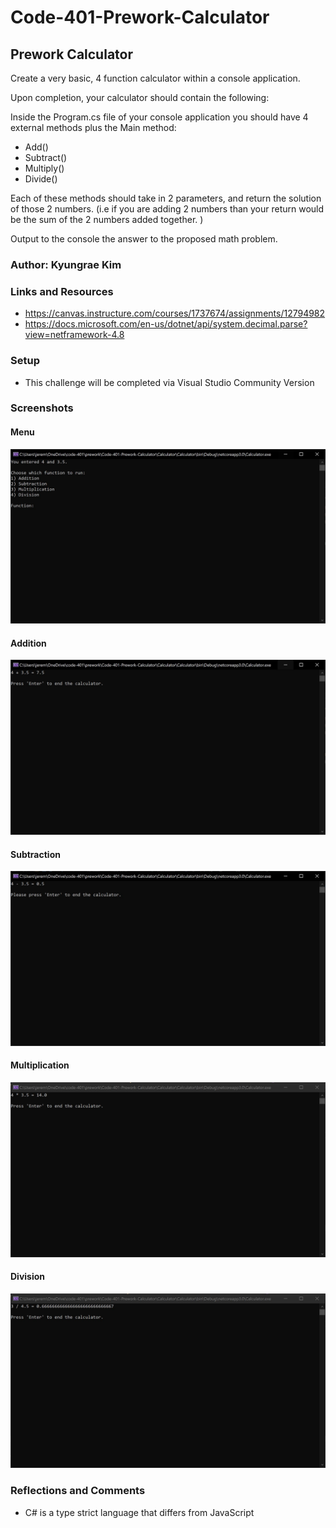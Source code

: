 # Code-401-Prework-Calculator

## Prework Calculator
Create a very basic, 4 function calculator within a console application.

Upon completion, your calculator should contain the following:

Inside the Program.cs file of your console application you should have 4 external methods plus the Main method:
* Add()
* Subtract()
* Multiply()
* Divide()  

Each of these methods should take in 2 parameters, and return the solution of those 2 numbers. (i.e if you are adding 2 numbers than your return would be the sum of the 2 numbers added together. )

Output to the console the answer to the proposed math problem.

### Author: Kyungrae Kim

### Links and Resources
* https://canvas.instructure.com/courses/1737674/assignments/12794982
* https://docs.microsoft.com/en-us/dotnet/api/system.decimal.parse?view=netframework-4.8

### Setup
* This challenge will be completed via Visual Studio Community Version

### Screenshots
#### Menu
![alt text](https://github.com/jeremymaya/Code-401-Prework-Calculator/blob/master/Screenshots/Menu.JPG "Menu")

#### Addition
![alt text](https://github.com/jeremymaya/Code-401-Prework-Calculator/blob/master/Screenshots/Add.JPG "Add")

#### Subtraction
![alt text](https://github.com/jeremymaya/Code-401-Prework-Calculator/blob/master/Screenshots/Substract.JPG "Subtraction")

#### Multiplication
![alt text](https://github.com/jeremymaya/Code-401-Prework-Calculator/blob/master/Screenshots/Multiply.JPG "Multiplication")

#### Division
![alt text](https://github.com/jeremymaya/Code-401-Prework-Calculator/blob/master/Screenshots/Divide.JPG "Division")

### Reflections and Comments
* C# is a type strict language that differs from JavaScript
